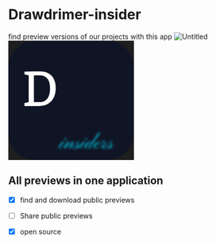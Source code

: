 # Drawdrimer-insider
find preview versions of our projects with this app
![Untitled](https://github.com/DrawDrimer/Drawdrimer-insider/assets/121459810/7aab2483-e308-43e1-9400-bd0e9e96e0b3)
<svg width="253" height="241" viewBox="0 0 253 241" fill="none" xmlns="http://www.w3.org/2000/svg">
<rect width="253" height="241" fill="#1E1E1E"/>
<rect width="253" height="241" rx="54" fill="#101525"/>
<g filter="url(#filter0_b_1_3)">
<path d="M40.9883 69.9883L32.4922 67.9863V62.5176L51.4863 61.9805H63.9863C73.8496 61.9805 81.5645 64.9427 87.1309 70.8672C92.6973 76.7591 95.4805 85.1413 95.4805 96.0137C95.4805 103.273 94.1296 109.62 91.4277 115.057C88.7585 120.493 84.9173 124.676 79.9043 127.605C74.8913 130.535 69.097 132 62.5215 132H32.4922V125.994L40.9883 123.992V69.9883ZM63.0098 123.992C69.5527 123.992 74.6797 121.714 78.3906 117.156C82.1341 112.599 84.0059 105.714 84.0059 96.502C84.0059 87.5176 82.1992 80.8607 78.5859 76.5312C75.0052 72.1693 69.9759 69.9883 63.498 69.9883H51.4863V123.992H63.0098Z" fill="white"/>
</g>
<g filter="url(#filter1_f_1_3)">
<path d="M103.96 217.468C103.475 217.468 102.937 217.329 102.348 217.052C101.724 216.809 101.412 216.393 101.412 215.804C101.412 215.076 101.741 214.157 102.4 213.048C103.059 211.939 103.873 210.795 104.844 209.616C105.78 208.437 106.699 207.328 107.6 206.288C108.501 205.248 109.177 204.433 109.628 203.844C110.009 203.879 110.46 203.896 110.98 203.896C111.535 203.896 112.02 203.879 112.436 203.844C111.951 204.433 111.309 205.179 110.512 206.08C109.749 206.981 108.935 207.952 108.068 208.992C107.236 209.997 106.421 210.985 105.624 211.956C104.861 212.927 104.237 213.793 103.752 214.556C103.267 215.319 103.024 215.873 103.024 216.22C103.024 216.463 103.128 216.636 103.336 216.74C103.544 216.844 103.891 216.896 104.376 216.896C105.208 216.896 106.127 216.584 107.132 215.96C108.172 215.301 109.177 214.521 110.148 213.62C111.119 212.719 111.985 211.869 112.748 211.072C113.511 210.24 114.048 209.633 114.36 209.252L114.776 209.616C114.464 209.963 113.927 210.569 113.164 211.436C112.436 212.268 111.552 213.152 110.512 214.088C109.507 215.024 108.432 215.821 107.288 216.48C106.179 217.139 105.069 217.468 103.96 217.468ZM114.36 199.892C113.944 199.892 113.632 199.771 113.424 199.528C113.216 199.251 113.112 198.939 113.112 198.592C113.112 198.211 113.32 197.812 113.736 197.396C114.152 196.98 114.585 196.772 115.036 196.772C115.521 196.772 115.868 196.911 116.076 197.188C116.284 197.431 116.388 197.673 116.388 197.916C116.388 198.436 116.18 198.904 115.764 199.32C115.348 199.701 114.88 199.892 114.36 199.892ZM125.265 217.468C123.428 217.468 122.509 216.931 122.509 215.856C122.509 215.163 122.734 214.417 123.185 213.62C123.67 212.823 124.26 212.025 124.953 211.228C125.646 210.396 126.34 209.581 127.033 208.784C127.761 207.987 128.35 207.259 128.801 206.6C129.286 205.907 129.529 205.317 129.529 204.832C129.529 204.659 129.442 204.52 129.269 204.416C129.13 204.277 128.922 204.208 128.645 204.208C128.229 204.208 127.64 204.416 126.877 204.832C126.149 205.248 125.213 205.959 124.069 206.964C122.96 207.935 121.642 209.252 120.117 210.916C118.592 212.545 116.841 214.591 114.865 217.052C114.553 216.983 114.085 216.948 113.461 216.948C112.837 216.948 112.3 217.017 111.849 217.156C112.854 215.7 113.842 214.279 114.813 212.892C115.784 211.505 116.668 210.24 117.465 209.096C118.297 207.952 118.956 207.016 119.441 206.288C119.926 205.525 120.169 205.057 120.169 204.884C120.169 204.572 120.013 204.416 119.701 204.416C119.354 204.416 118.921 204.693 118.401 205.248C117.881 205.768 117.309 206.444 116.685 207.276C116.061 208.073 115.42 208.888 114.761 209.72L114.293 209.408C114.986 208.611 115.662 207.779 116.321 206.912C116.98 206.045 117.656 205.3 118.349 204.676C119.042 204.052 119.77 203.74 120.533 203.74C120.914 203.74 121.261 203.844 121.573 204.052C121.92 204.225 122.093 204.52 122.093 204.936C122.093 205.317 121.937 205.785 121.625 206.34C121.348 206.86 120.966 207.467 120.481 208.16C119.996 208.819 119.441 209.564 118.817 210.396C118.228 211.193 117.604 212.06 116.945 212.996L116.997 213.308C118.834 211.297 120.377 209.668 121.625 208.42C122.908 207.172 123.965 206.219 124.797 205.56C125.664 204.867 126.409 204.399 127.033 204.156C127.692 203.879 128.316 203.74 128.905 203.74C129.702 203.74 130.274 203.913 130.621 204.26C130.968 204.572 131.141 205.005 131.141 205.56C131.141 206.392 130.898 207.276 130.413 208.212C129.928 209.113 129.321 210.015 128.593 210.916C127.9 211.783 127.189 212.597 126.461 213.36C125.768 214.088 125.178 214.712 124.693 215.232C124.208 215.752 123.965 216.099 123.965 216.272C123.965 216.48 124.017 216.636 124.121 216.74C124.26 216.844 124.589 216.896 125.109 216.896C126.392 216.896 127.605 216.497 128.749 215.7C129.928 214.903 131.054 213.932 132.129 212.788C133.204 211.609 134.209 210.448 135.145 209.304L135.561 209.668C134.625 210.777 133.602 211.939 132.493 213.152C131.384 214.365 130.222 215.388 129.009 216.22C127.796 217.052 126.548 217.468 125.265 217.468ZM133.398 218.196C132.185 218.196 131.266 217.971 130.642 217.52C130.018 217.069 129.706 216.463 129.706 215.7C129.706 215.145 129.897 214.66 130.278 214.244C130.625 213.793 131.041 213.447 131.526 213.204C132.012 212.927 132.393 212.788 132.67 212.788C133.052 212.788 133.312 212.875 133.45 213.048C133.554 213.187 133.606 213.343 133.606 213.516C133.606 213.793 133.45 214.019 133.138 214.192C132.792 214.365 132.514 214.452 132.306 214.452C132.064 214.452 131.856 214.383 131.682 214.244C131.474 214.071 131.37 213.984 131.37 213.984C131.197 214.019 130.954 214.209 130.642 214.556C130.33 214.903 130.174 215.284 130.174 215.7C130.174 216.116 130.4 216.515 130.85 216.896C131.301 217.277 132.029 217.468 133.034 217.468C134.074 217.468 135.062 217.121 135.999 216.428C136.969 215.735 137.767 214.851 138.391 213.776C139.015 212.701 139.327 211.609 139.327 210.5C139.327 210.119 139.327 209.616 139.327 208.992C139.327 208.333 139.327 207.796 139.327 207.38C139.327 206.86 139.413 206.271 139.587 205.612C139.76 204.919 139.951 204.277 140.159 203.688C140.401 203.099 140.592 202.735 140.731 202.596C141.008 202.353 141.216 202.284 141.355 202.388C141.493 202.492 141.528 202.596 141.459 202.7C141.424 202.735 141.199 203.012 140.783 203.532C140.367 204.017 139.847 204.624 139.223 205.352C138.599 206.08 137.975 206.808 137.351 207.536C136.727 208.264 136.172 208.905 135.687 209.46C135.236 210.015 134.976 210.344 134.906 210.448C134.733 210.691 134.577 210.743 134.438 210.604C134.3 210.465 134.334 210.292 134.542 210.084C134.924 209.599 135.392 209.027 135.947 208.368C136.536 207.675 137.125 206.999 137.715 206.34C138.304 205.681 138.807 205.127 139.223 204.676C139.673 204.191 139.916 203.913 139.951 203.844C140.055 203.705 140.141 203.463 140.211 203.116C140.315 202.769 140.436 202.44 140.575 202.128C140.748 201.816 140.956 201.66 141.199 201.66C141.788 201.66 142.083 201.868 142.083 202.284C142.083 202.596 141.84 202.977 141.355 203.428C140.904 203.879 140.644 204.243 140.575 204.52C140.471 204.936 140.471 205.525 140.575 206.288C140.713 207.016 140.852 207.848 140.991 208.784C141.164 209.72 141.251 210.708 141.251 211.748C141.251 213.135 140.973 214.261 140.419 215.128C139.864 215.96 139.171 216.601 138.339 217.052C137.507 217.503 136.64 217.797 135.739 217.936C134.872 218.109 134.092 218.196 133.398 218.196ZM141.407 214.608C140.505 214.608 139.916 214.435 139.639 214.088C139.396 213.741 139.309 213.343 139.379 212.892C139.483 212.407 139.604 211.973 139.743 211.592L140.263 211.644C140.159 211.991 140.055 212.355 139.951 212.736C139.881 213.117 139.933 213.447 140.107 213.724C140.28 214.001 140.731 214.14 141.459 214.14C141.979 214.14 142.568 213.897 143.227 213.412C143.885 212.927 144.527 212.337 145.151 211.644C145.809 210.951 146.364 210.275 146.815 209.616L147.283 209.98C146.832 210.535 146.277 211.176 145.619 211.904C144.995 212.632 144.319 213.273 143.591 213.828C142.863 214.348 142.135 214.608 141.407 214.608ZM145.753 217.468C145.268 217.468 144.73 217.329 144.141 217.052C143.517 216.809 143.205 216.393 143.205 215.804C143.205 215.076 143.534 214.157 144.193 213.048C144.852 211.939 145.666 210.795 146.637 209.616C147.573 208.437 148.492 207.328 149.393 206.288C150.294 205.248 150.97 204.433 151.421 203.844C151.802 203.879 152.253 203.896 152.773 203.896C153.328 203.896 153.813 203.879 154.229 203.844C153.744 204.433 153.102 205.179 152.305 206.08C151.542 206.981 150.728 207.952 149.861 208.992C149.029 209.997 148.214 210.985 147.417 211.956C146.654 212.927 146.03 213.793 145.545 214.556C145.06 215.319 144.817 215.873 144.817 216.22C144.817 216.463 144.921 216.636 145.129 216.74C145.337 216.844 145.684 216.896 146.169 216.896C147.001 216.896 147.92 216.584 148.925 215.96C149.965 215.301 150.97 214.521 151.941 213.62C152.912 212.719 153.778 211.869 154.541 211.072C155.304 210.24 155.841 209.633 156.153 209.252L156.569 209.616C156.257 209.963 155.72 210.569 154.957 211.436C154.229 212.268 153.345 213.152 152.305 214.088C151.3 215.024 150.225 215.821 149.081 216.48C147.972 217.139 146.862 217.468 145.753 217.468ZM156.153 199.892C155.737 199.892 155.425 199.771 155.217 199.528C155.009 199.251 154.905 198.939 154.905 198.592C154.905 198.211 155.113 197.812 155.529 197.396C155.945 196.98 156.378 196.772 156.829 196.772C157.314 196.772 157.661 196.911 157.869 197.188C158.077 197.431 158.181 197.673 158.181 197.916C158.181 198.436 157.973 198.904 157.557 199.32C157.141 199.701 156.673 199.892 156.153 199.892ZM156.554 217.468C155.583 217.468 154.907 217.243 154.526 216.792C154.145 216.307 153.954 215.561 153.954 214.556C153.954 213.516 154.301 212.372 154.994 211.124C155.687 209.876 156.606 208.697 157.75 207.588C158.929 206.444 160.246 205.508 161.702 204.78C163.158 204.052 164.649 203.688 166.174 203.688C167.006 203.688 167.578 203.861 167.89 204.208C168.237 204.52 168.41 204.901 168.41 205.352C168.445 205.803 168.341 206.184 168.098 206.496C168.098 206.496 167.994 206.6 167.786 206.808C167.613 207.016 167.439 207.241 167.266 207.484C167.093 207.692 167.006 207.796 167.006 207.796C167.699 206.583 167.942 205.716 167.734 205.196C167.561 204.641 167.075 204.364 166.278 204.364C165.689 204.364 164.943 204.641 164.042 205.196C163.175 205.751 162.239 206.479 161.234 207.38C160.263 208.281 159.345 209.252 158.478 210.292C157.611 211.332 156.901 212.337 156.346 213.308C155.826 214.279 155.566 215.111 155.566 215.804C155.566 216.151 155.687 216.411 155.93 216.584C156.173 216.757 156.485 216.844 156.866 216.844C157.386 216.844 157.993 216.636 158.686 216.22C159.379 215.804 160.09 215.284 160.818 214.66C161.546 214.036 162.222 213.412 162.846 212.788C163.47 212.164 163.973 211.627 164.354 211.176C164.77 210.725 164.995 210.465 165.03 210.396C165.169 210.223 165.567 209.651 166.226 208.68C166.919 207.709 167.786 206.496 168.826 205.04C169.866 203.584 170.975 202.007 172.154 200.308C173.367 198.575 174.563 196.859 175.742 195.16C176.921 193.427 178.013 191.849 179.018 190.428C180.023 189.007 180.838 187.845 181.462 186.944C182.086 186.043 182.433 185.557 182.502 185.488C182.849 185.661 183.178 185.783 183.49 185.852C183.837 185.887 184.357 185.869 185.05 185.8C184.981 185.904 184.565 186.493 183.802 187.568C183.039 188.608 182.051 189.977 180.838 191.676C179.625 193.375 178.307 195.229 176.886 197.24C175.465 199.251 174.026 201.261 172.57 203.272C171.149 205.283 169.831 207.137 168.618 208.836C167.405 210.535 166.417 211.921 165.654 212.996C164.891 214.036 164.475 214.608 164.406 214.712C164.267 214.92 164.111 215.197 163.938 215.544C163.799 215.856 163.73 216.151 163.73 216.428C163.73 216.705 163.869 216.844 164.146 216.844C165.186 216.844 166.209 216.549 167.214 215.96C168.254 215.336 169.225 214.591 170.126 213.724C171.062 212.857 171.877 212.025 172.57 211.228C173.263 210.396 173.818 209.755 174.234 209.304L174.65 209.616C174.269 210.101 173.697 210.777 172.934 211.644C172.171 212.511 171.287 213.395 170.282 214.296C169.311 215.163 168.289 215.908 167.214 216.532C166.139 217.156 165.099 217.468 164.094 217.468C163.435 217.468 162.933 217.347 162.586 217.104C162.239 216.896 162.066 216.601 162.066 216.22C162.066 215.769 162.222 215.267 162.534 214.712C162.881 214.157 163.245 213.637 163.626 213.152C164.007 212.632 164.285 212.268 164.458 212.06C164.458 212.06 164.423 212.06 164.354 212.06C164.319 212.025 164.302 212.008 164.302 212.008C164.267 212.043 163.99 212.337 163.47 212.892C162.985 213.447 162.343 214.088 161.546 214.816C160.783 215.509 159.969 216.133 159.102 216.688C158.235 217.208 157.386 217.468 156.554 217.468ZM176.659 217.468C175.03 217.468 173.955 217.104 173.435 216.376C172.915 215.613 172.655 214.816 172.655 213.984C172.655 212.563 173.019 211.245 173.747 210.032C174.475 208.784 175.411 207.675 176.555 206.704C177.699 205.733 178.878 204.988 180.091 204.468C181.339 203.913 182.448 203.636 183.419 203.636C184.112 203.636 184.667 203.74 185.083 203.948C185.499 204.121 185.707 204.503 185.707 205.092C185.707 205.647 185.378 206.236 184.719 206.86C184.06 207.484 183.228 208.091 182.223 208.68C181.218 209.235 180.16 209.755 179.051 210.24C177.976 210.691 176.988 211.055 176.087 211.332C175.186 211.609 174.527 211.748 174.111 211.748C174.111 211.748 174.111 211.661 174.111 211.488C174.111 211.28 174.111 211.176 174.111 211.176C174.423 211.211 174.96 211.107 175.723 210.864C176.52 210.621 177.404 210.309 178.375 209.928C179.346 209.512 180.282 209.044 181.183 208.524C182.119 208.004 182.882 207.449 183.471 206.86C184.095 206.271 184.407 205.699 184.407 205.144C184.407 204.867 184.32 204.624 184.147 204.416C184.008 204.208 183.748 204.104 183.367 204.104C182.812 204.104 182.136 204.381 181.339 204.936C180.576 205.456 179.796 206.149 178.999 207.016C178.202 207.883 177.456 208.801 176.763 209.772C176.07 210.743 175.498 211.679 175.047 212.58C174.631 213.447 174.423 214.175 174.423 214.764C174.423 215.457 174.631 215.977 175.047 216.324C175.463 216.671 176.07 216.844 176.867 216.844C178.254 216.844 179.554 216.515 180.767 215.856C182.015 215.163 183.142 214.365 184.147 213.464C185.152 212.528 186.002 211.661 186.695 210.864C187.388 210.032 187.856 209.495 188.099 209.252C188.099 209.252 188.151 209.304 188.255 209.408C188.394 209.512 188.463 209.564 188.463 209.564C188.22 209.841 187.752 210.396 187.059 211.228C186.366 212.06 185.499 212.961 184.459 213.932C183.419 214.903 182.24 215.735 180.923 216.428C179.606 217.121 178.184 217.468 176.659 217.468ZM187.977 210.188C187.838 210.327 187.734 210.344 187.665 210.24C187.595 210.101 187.578 209.963 187.613 209.824C188.202 209.235 188.774 208.541 189.329 207.744C189.918 206.947 190.403 206.201 190.785 205.508C191.201 204.815 191.443 204.347 191.513 204.104C191.582 204.104 191.686 204.052 191.825 203.948C191.998 203.844 192.154 203.809 192.293 203.844C192.258 204.087 192.206 204.312 192.137 204.52C192.102 204.728 192.223 204.919 192.501 205.092C192.778 205.265 193.35 205.439 194.217 205.612C195.083 205.785 196.401 205.976 198.169 206.184C198.342 206.219 198.463 206.288 198.533 206.392C198.637 206.461 198.585 206.583 198.377 206.756C197.718 207.276 196.99 207.935 196.193 208.732C195.395 209.529 194.615 210.379 193.853 211.28C193.125 212.147 192.518 212.996 192.033 213.828C191.582 214.66 191.357 215.353 191.357 215.908C191.357 216.532 191.634 216.844 192.189 216.844C192.882 216.844 193.662 216.567 194.529 216.012C195.43 215.457 196.331 214.781 197.233 213.984C198.134 213.152 198.966 212.32 199.729 211.488C200.526 210.621 201.185 209.911 201.705 209.356L202.121 209.668C201.635 210.153 201.011 210.829 200.249 211.696C199.486 212.563 198.619 213.447 197.649 214.348C196.713 215.215 195.707 215.96 194.633 216.584C193.558 217.173 192.449 217.468 191.305 217.468C190.646 217.468 190.057 217.312 189.537 217C189.017 216.723 188.757 216.203 188.757 215.44C188.757 214.712 189.069 213.949 189.693 213.152C190.317 212.355 191.097 211.557 192.033 210.76C192.969 209.928 193.939 209.148 194.945 208.42C195.985 207.657 196.903 206.964 197.701 206.34L198.065 206.808C197.718 206.669 197.111 206.548 196.245 206.444C195.378 206.305 194.477 206.132 193.541 205.924C192.605 205.681 191.79 205.369 191.097 204.988C190.438 204.607 190.109 204.087 190.109 203.428C190.109 203.081 190.247 202.665 190.525 202.18C190.837 201.66 191.253 201.4 191.773 201.4C192.258 201.4 192.587 201.504 192.761 201.712C192.934 201.885 193.021 202.128 193.021 202.44C193.021 202.648 192.847 203.081 192.501 203.74C192.154 204.364 191.721 205.109 191.201 205.976C190.681 206.808 190.126 207.605 189.537 208.368C188.982 209.131 188.462 209.737 187.977 210.188ZM199.973 218.196C198.759 218.196 197.841 217.971 197.217 217.52C196.593 217.069 196.281 216.463 196.281 215.7C196.281 215.145 196.471 214.66 196.853 214.244C197.199 213.793 197.615 213.447 198.101 213.204C198.586 212.927 198.967 212.788 199.245 212.788C199.626 212.788 199.886 212.875 200.025 213.048C200.129 213.187 200.181 213.343 200.181 213.516C200.181 213.793 200.025 214.019 199.713 214.192C199.366 214.365 199.089 214.452 198.881 214.452C198.638 214.452 198.43 214.383 198.257 214.244C198.049 214.071 197.945 213.984 197.945 213.984C197.771 214.019 197.529 214.209 197.217 214.556C196.905 214.903 196.749 215.284 196.749 215.7C196.749 216.116 196.974 216.515 197.425 216.896C197.875 217.277 198.603 217.468 199.609 217.468C200.649 217.468 201.637 217.121 202.573 216.428C203.543 215.735 204.341 214.851 204.965 213.776C205.589 212.701 205.901 211.609 205.901 210.5C205.901 210.119 205.901 209.616 205.901 208.992C205.901 208.333 205.901 207.796 205.901 207.38C205.901 206.86 205.987 206.271 206.161 205.612C206.334 204.919 206.525 204.277 206.733 203.688C206.975 203.099 207.166 202.735 207.305 202.596C207.582 202.353 207.79 202.284 207.929 202.388C208.067 202.492 208.102 202.596 208.033 202.7C207.998 202.735 207.773 203.012 207.357 203.532C206.941 204.017 206.421 204.624 205.797 205.352C205.173 206.08 204.549 206.808 203.925 207.536C203.301 208.264 202.746 208.905 202.261 209.46C201.81 210.015 201.55 210.344 201.481 210.448C201.307 210.691 201.151 210.743 201.013 210.604C200.874 210.465 200.909 210.292 201.117 210.084C201.498 209.599 201.966 209.027 202.521 208.368C203.11 207.675 203.699 206.999 204.289 206.34C204.878 205.681 205.381 205.127 205.797 204.676C206.247 204.191 206.49 203.913 206.525 203.844C206.629 203.705 206.715 203.463 206.785 203.116C206.889 202.769 207.01 202.44 207.149 202.128C207.322 201.816 207.53 201.66 207.773 201.66C208.362 201.66 208.657 201.868 208.657 202.284C208.657 202.596 208.414 202.977 207.929 203.428C207.478 203.879 207.218 204.243 207.149 204.52C207.045 204.936 207.045 205.525 207.149 206.288C207.287 207.016 207.426 207.848 207.565 208.784C207.738 209.72 207.825 210.708 207.825 211.748C207.825 213.135 207.547 214.261 206.993 215.128C206.438 215.96 205.745 216.601 204.913 217.052C204.081 217.503 203.214 217.797 202.313 217.936C201.446 218.109 200.666 218.196 199.973 218.196ZM207.981 214.608C207.079 214.608 206.49 214.435 206.213 214.088C205.97 213.741 205.883 213.343 205.953 212.892C206.057 212.407 206.178 211.973 206.317 211.592L206.837 211.644C206.733 211.991 206.629 212.355 206.525 212.736C206.455 213.117 206.507 213.447 206.681 213.724C206.854 214.001 207.305 214.14 208.033 214.14C208.553 214.14 209.142 213.897 209.801 213.412C210.459 212.927 211.101 212.337 211.725 211.644C212.383 210.951 212.938 210.275 213.389 209.616L213.857 209.98C213.406 210.535 212.851 211.176 212.193 211.904C211.569 212.632 210.893 213.273 210.165 213.828C209.437 214.348 208.709 214.608 207.981 214.608Z" fill="#00E0FF"/>
</g>
<defs>
<filter id="filter0_b_1_3" x="28.4922" y="57.9805" width="70.9883" height="78.0195" filterUnits="userSpaceOnUse" color-interpolation-filters="sRGB">
<feFlood flood-opacity="0" result="BackgroundImageFix"/>
<feGaussianBlur in="BackgroundImageFix" stdDeviation="2"/>
<feComposite in2="SourceAlpha" operator="in" result="effect1_backgroundBlur_1_3"/>
<feBlend mode="normal" in="SourceGraphic" in2="effect1_backgroundBlur_1_3" result="shape"/>
</filter>
<filter id="filter1_f_1_3" x="97.412" y="181.488" width="120.445" height="40.708" filterUnits="userSpaceOnUse" color-interpolation-filters="sRGB">
<feFlood flood-opacity="0" result="BackgroundImageFix"/>
<feBlend mode="normal" in="SourceGraphic" in2="BackgroundImageFix" result="shape"/>
<feGaussianBlur stdDeviation="2" result="effect1_foregroundBlur_1_3"/>
</filter>
</defs>
</svg>

## All previews in one application
- [x] find and download public previews
- [ ] Share public previews
- [x] open source

